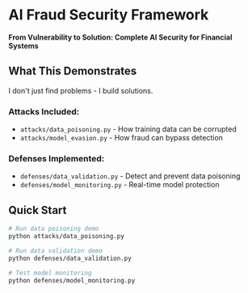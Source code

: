 # AI Fraud Security Framework

**From Vulnerability to Solution: Complete AI Security for Financial Systems**

##  What This Demonstrates

I don't just find problems - I build solutions.

### Attacks Included:
- `attacks/data_poisoning.py` - How training data can be corrupted
- `attacks/model_evasion.py` - How fraud can bypass detection

### Defenses Implemented:
- `defenses/data_validation.py` - Detect and prevent data poisoning
- `defenses/model_monitoring.py` - Real-time model protection

##  Quick Start

```bash
# Run data poisoning demo
python attacks/data_poisoning.py

# Run data validation demo  
python defenses/data_validation.py

# Test model monitoring
python defenses/model_monitoring.py
